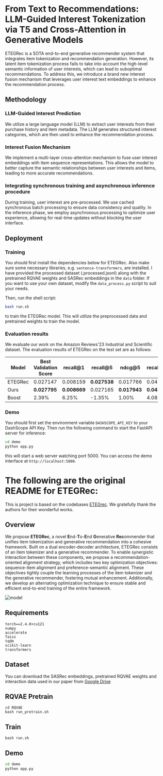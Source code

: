# From Text to Recommendations: LLM-Guided Interest Tokenization via T5 and Cross-Attention in Generative Models

ETEGRec is a SOTA end-to-end generative recommender system that integrates item tokenization and recommendation generation. However, its latent item tokenization process fails to take into account the high-level semantic information of user interests, which can lead to suboptimal recommendations. To address this, we introduce a brand new interest fusion mechanism that leverages user interest text embeddings to enhance the recommendation process. 

## Methodology

### LLM-Guided Interest Prediction

We utilize a large language model (LLM) to extract user interests from their purchase history and item metadata. The LLM generates structured interest categories, which are then used to enhance the recommendation process.

### Interest Fusion Mechanism

We implement a multi-layer cross-attention mechanism to fuse user interest embeddings with item sequence representations. This allows the model to better capture the semantic relationships between user interests and items, leading to more accurate recommendations.

### Integrating synchronous training and asynchronous inference procedure

During training, user interest are pre-processed. We use cached synchronous batch processing to ensure data consistency and quality. In the inference phase, we employ asynchronous processing to optimize user experience, allowing for real-time updates without blocking the user interface.

## Deployment

### Training

You should first install the dependencies below for ETEGRec. Also make sure some necessary libraries, e.g. `sentence-transformers`, are installed. I have provided the processed dataset (.processed.jsonl) along with the pretrained RQVAE weights and SASRec embeddings in the `data` folder. If you want to use your own dataset, modify the `data_process.py` script to suit your needs.

Then, run the shell script:
```bash
bash run.sh
```
to train the ETEGRec model. This will utilize the preprocessed data and pretrained weights to train the model.

### Evaluation results
We evaluate our work on the Amazon Reviews'23 Industrial and Scientific dataset. The evaluation results of ETEGRec on the test set are as follows:

| Model   | Best Validation Score | recall@1     | recall@5     | ndcg@5       | recall@10    | ndcg@10      |
| ------- | --------------------- | ------------ | ------------ | ------------ | ------------ | ------------ |
| ETEGRec | 0.027147              | 0.008159     | **0.027538** | 0.017766     | 0.041797     | 0.022369     |
| Ours    | **0.027795**          | **0.008669** | 0.027165     | **0.017943** | **0.043503** | **0.023199** |
| Boost   | 2.39%                 | 6.25%        | -1.35%       | 1.00%        | 4.08%        | 3.71%        |



### Demo
You should first set the environment variable `DASHSCOPE_API_KEY` to your DashScope API Key. Then run the following command to start the FastAPI server for inference:
```bash
cd demo
python app.py
```
this will start a web server watching port 5000. You can access the demo interface at `http://localhost:5000`.

# The following are the original README for ETEGRec:

This is project is based on the codebases [ETEGrec](https://github.com/BishopLiu/ETEGRec). We gratefully thank the authors for their wonderful works.

## Overview

We propose **ETEGRec**, a novel **E**nd-**T**o-**E**nd **G**enerative **Rec**ommender that unifies item tokenization and generative recommendation into a cohesive framework. Built on a dual encoder-decoder architecture, ETEGRec consists of an item tokenizer and a generative recommender. To enable synergistic interaction between these components, we propose a recommendation-oriented alignment strategy, which includes two key optimization objectives: sequence-item alignment and preference-semantic alignment. These objectives tightly couple the learning processes of the item tokenizer and the generative recommender, fostering mutual enhancement. Additionally, we develop an alternating optimization technique to ensure stable and efficient end-to-end training of the entire framework.

![model](./asset/model.png)

## Requirements

```
torch==2.4.0+cu121
numpy
accelerate
faiss
tqdm
scikit-learn
transformers
```

## Dataset

You can download the SASRec embeddings, pretrained RQVAE weights and interaction data used in our paper from [Google Drive](https://drive.google.com/drive/folders/1KiPpB7uq7eFc4qB74cFOxhtY3H8nWgAI?usp=sharing) 


## RQVAE Pretrain
```shell
cd RQVAE
bash run_pretrain.sh
```

## Train

```shell
bash run.sh
```

## Demo
```bash
cd demo
python app.py
```
